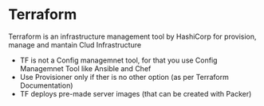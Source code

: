 # Terraform
Terraform is an infrastructure management tool by HashiCorp for provision, manage and mantain Clud Infrastructure

- TF is not a Config managemnet tool, for that you use Config Managemnet Tool like Ansible and Chef
- Use Provisioner only if ther is no other option (as per Terraform Documentation)
- TF deploys pre-made server images (that can be created with Packer)
